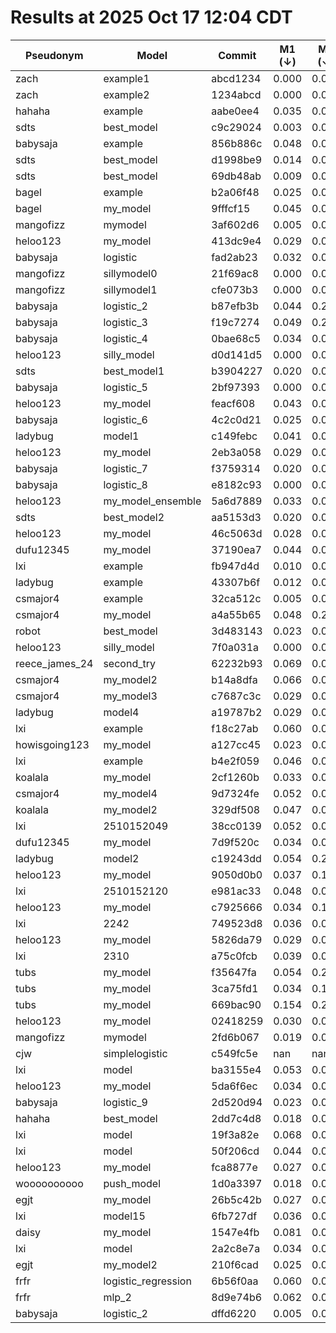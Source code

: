 # Results at 2025 Oct 17 12:04 CDT
| Pseudonym | Model | Commit | M1 (↓) | M2 (↓) | M3 (↓) | M4 (↑) | M5 (↑)|
|--- | --- | --- | --- | --- | --- | --- | ---|
|zach | example1 | abcd1234 | 0.000 | 0.061 | 0.000 | 1.000 | 1.000|
|zach | example2 | 1234abcd | 0.000 | 0.000 | 0.774 | 0.226 | 0.369|
|hahaha | example | aabe0ee4 | 0.035 | 0.033 | 0.274 | 0.492 | 0.277|
|sdts | best_model | c9c29024 | 0.003 | 0.093 | 0.015 | 0.792 | 0.490|
|babysaja | example | 856b886c | 0.048 | 0.009 | 0.274 | 0.497 | 0.286|
|sdts | best_model | d1998be9 | 0.014 | 0.077 | 0.017 | 0.793 | 0.490|
|sdts | best_model | 69db48ab | 0.009 | 0.075 | 0.020 | 0.791 | 0.495|
|bagel | example | b2a06f48 | 0.025 | 0.028 | 0.274 | 0.504 | 0.298|
|bagel | my_model | 9fffcf15 | 0.045 | 0.082 | 0.030 | 0.845 | 0.516|
|mangofizz | mymodel | 3af602d6 | 0.005 | 0.005 | 0.229 | 0.766 | 0.040|
|heloo123 | my_model | 413dc9e4 | 0.029 | 0.092 | 0.059 | 0.794 | 0.494|
|babysaja | logistic | fad2ab23 | 0.032 | 0.050 | 0.061 | 0.812 | 0.381|
|mangofizz | sillymodel0 | 21f69ac8 | 0.000 | 0.000 | 0.774 | 0.774 | 0.000|
|mangofizz | sillymodel1 | cfe073b3 | 0.000 | 0.000 | 0.774 | 0.226 | 0.369|
|babysaja | logistic_2 | b87efb3b | 0.044 | 0.223 | 0.046 | 0.673 | 0.405|
|babysaja | logistic_3 | f19c7274 | 0.049 | 0.206 | 0.063 | 0.695 | 0.418|
|babysaja | logistic_4 | 0bae68c5 | 0.034 | 0.068 | 0.007 | 0.814 | 0.406|
|heloo123 | silly_model | d0d141d5 | 0.000 | 0.000 | 0.226 | 0.774 | 0.000|
|sdts | best_model1 | b3904227 | 0.020 | 0.089 | 0.015 | 0.791 | 0.483|
|babysaja | logistic_5 | 2bf97393 | 0.000 | 0.000 | 0.007 | 0.774 | 0.000|
|heloo123 | my_model | feacf608 | 0.043 | 0.052 | 0.011 | 0.804 | 0.394|
|babysaja | logistic_6 | 4c2c0d21 | 0.025 | 0.067 | 0.009 | 0.817 | 0.431|
|ladybug | model1 | c149febc | 0.041 | 0.027 | 0.342 | 0.656 | 0.347|
|heloo123 | my_model | 2eb3a058 | 0.029 | 0.050 | 0.008 | 0.806 | 0.402|
|babysaja | logistic_7 | f3759314 | 0.020 | 0.063 | 0.038 | 0.802 | 0.415|
|babysaja | logistic_8 | e8182c93 | 0.000 | 0.000 | 0.226 | 0.774 | 0.000|
|heloo123 | my_model_ensemble | 5a6d7889 | 0.033 | 0.071 | 0.008 | 0.800 | 0.449|
|sdts | best_model2 | aa5153d3 | 0.020 | 0.089 | 0.015 | 0.791 | 0.483|
|heloo123 | my_model | 46c5063d | 0.028 | 0.054 | 0.007 | 0.804 | 0.385|
|dufu12345 | my_model | 37190ea7 | 0.044 | 0.074 | 0.010 | 0.814 | 0.420|
|lxi | example | fb947d4d | 0.010 | 0.015 | 0.064 | 0.769 | 0.117|
|ladybug | example | 43307b6f | 0.012 | 0.008 | 0.274 | 0.499 | 0.286|
|csmajor4 | example | 32ca512c | 0.005 | 0.011 | 0.274 | 0.495 | 0.287|
|csmajor4 | my_model | a4a55b65 | 0.048 | 0.217 | 0.039 | 0.670 | 0.404|
|robot | best_model | 3d483143 | 0.023 | 0.067 | 0.009 | 0.817 | 0.436|
|heloo123 | silly_model | 7f0a031a | 0.000 | 0.000 | 0.774 | 0.226 | 0.369|
|reece_james_24 | second_try | 62232b93 | 0.069 | 0.046 | 0.043 | 0.811 | 0.373|
|csmajor4 | my_model2 | b14a8dfa | 0.066 | 0.056 | 0.068 | 0.798 | 0.321|
|csmajor4 | my_model3 | c7687c3c | 0.029 | 0.058 | 0.011 | 0.816 | 0.423|
|ladybug | model4 | a19787b2 | 0.029 | 0.070 | 0.007 | 0.844 | 0.523|
|lxi | example | f18c27ab | 0.060 | 0.042 | 0.020 | 0.781 | 0.333|
|howisgoing123 | my_model | a127cc45 | 0.023 | 0.087 | 0.043 | 0.784 | 0.484|
|lxi | example | b4e2f059 | 0.046 | 0.047 | 0.018 | 0.784 | 0.276|
|koalala | my_model | 2cf1260b | 0.033 | 0.070 | 0.018 | 0.827 | 0.447|
|csmajor4 | my_model4 | 9d7324fe | 0.052 | 0.031 | 0.063 | 0.763 | 0.200|
|koalala | my_model2 | 329df508 | 0.047 | 0.063 | 0.037 | 0.849 | 0.494|
|lxi | 2510152049 | 38cc0139 | 0.052 | 0.022 | 0.043 | 0.774 | 0.246|
|dufu12345 | my_model | 7d9f520c | 0.034 | 0.066 | 0.015 | 0.811 | 0.409|
|ladybug | model2 | c19243dd | 0.054 | 0.218 | 0.051 | 0.676 | 0.404|
|heloo123 | my_model | 9050d0b0 | 0.037 | 0.120 | 0.045 | 0.772 | 0.467|
|lxi | 2510152120 | e981ac33 | 0.048 | 0.023 | 0.041 | 0.772 | 0.251|
|heloo123 | my_model | c7925666 | 0.034 | 0.119 | 0.043 | 0.775 | 0.471|
|lxi | 2242 | 749523d8 | 0.036 | 0.022 | 0.027 | 0.781 | 0.254|
|heloo123 | my_model | 5826da79 | 0.029 | 0.050 | 0.008 | 0.806 | 0.402|
|lxi | 2310 | a75c0fcb | 0.039 | 0.023 | 0.017 | 0.786 | 0.192|
|tubs | my_model | f35647fa | 0.054 | 0.218 | 0.044 | 0.676 | 0.404|
|tubs | my_model | 3ca75fd1 | 0.034 | 0.136 | 0.044 | 0.355 | 0.332|
|tubs | my_model | 669bac90 | 0.154 | 0.241 | 0.044 | 0.597 | 0.320|
|heloo123 | my_model | 02418259 | 0.030 | 0.050 | 0.006 | 0.804 | 0.387|
|mangofizz | mymodel | 2fd6b067 | 0.019 | 0.004 | 0.245 | 0.728 | 0.104|
|cjw | simplelogistic | c549fc5e | nan | nan | nan | nan | nan|
|lxi | model | ba3155e4 | 0.053 | 0.024 | 0.021 | 0.782 | 0.279|
|heloo123 | my_model | 5da6f6ec | 0.034 | 0.039 | 0.006 | 0.801 | 0.348|
|babysaja | logistic_9 | 2d520d94 | 0.023 | 0.044 | 0.057 | 0.809 | 0.340|
|hahaha | best_model | 2dd7c4d8 | 0.018 | 0.068 | 0.009 | 0.816 | 0.424|
|lxi | model | 19f3a82e | 0.068 | 0.063 | 0.067 | 0.759 | 0.379|
|lxi | model | 50f206cd | 0.044 | 0.022 | 0.081 | 0.742 | 0.334|
|heloo123 | my_model | fca8877e | 0.027 | 0.043 | 0.008 | 0.802 | 0.359|
|woooooooooo | push_model | 1d0a3397 | 0.018 | 0.045 | 0.053 | 0.807 | 0.342|
|egjt | my_model | 26b5c42b | 0.027 | 0.068 | 0.013 | 0.818 | 0.425|
|lxi | model15 | 6fb727df | 0.036 | 0.019 | 0.055 | 0.702 | 0.395|
|daisy | my_model | 1547e4fb | 0.081 | 0.074 | 0.005 | 0.818 | 0.399|
|lxi | model | 2a2c8e7a | 0.034 | 0.011 | 0.048 | 0.753 | 0.328|
|egjt | my_model2 | 210f6cad | 0.025 | 0.061 | 0.013 | 0.815 | 0.416|
|frfr | logistic_regression | 6b56f0aa | 0.060 | 0.043 | 0.051 | 0.807 | 0.299|
|frfr | mlp_2 | 8d9e74b6 | 0.062 | 0.070 | 0.021 | 0.815 | 0.427|
|babysaja | logistic_2 | dffd6220 | 0.005 | 0.007 | 0.230 | 0.770 | 0.006|
